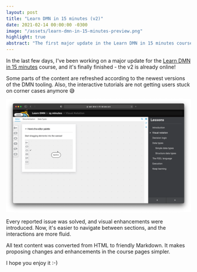 ```yaml
---
layout: post
title: "Learn DMN in 15 minutes (v2)"
date: 2021-02-14 00:00:00 -0300
image: "/assets/learn-dmn-in-15-minutes-preview.png"
highlight: true
abstract: "The first major update in the Learn DMN in 15 minutes course it's finished and online!"
---
```


In the last few days, I've been working on a major update for the [Learn DMN in 15 minutes](https://learn-dmn-in-15-minutes.com) course, and it's finally finished - the v2 is already online!

Some parts of the content are refreshed according to the newest versions of the DMN tooling. Also, the interactive tutorials are not getting users stuck on corner cases anymore 😅

[![learn-dmn-in-15-minutes.com enhancement screenshot](/assets/learn-dmn-in-15-minutes.png "learn-dmn-in-15-minutes.com enhancement screenshot")](/assets/learn-dmn-in-15-minutes.png)

Every reported issue was solved, and visual enhancements were introduced. Now, it's easier to navigate between sections, and the interactions are more fluid.

All text content was converted from HTML to friendly Markdown. It makes proposing changes and enhancements in the course pages simpler.

I hope you enjoy it :-)
